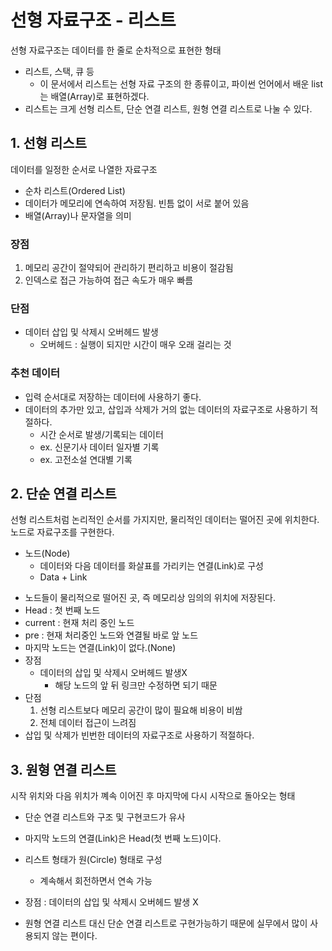 # 선형 자료구조 - 리스트
선형 자료구조는 데이터를 한 줄로 순차적으로 표현한 형태
- 리스트, 스택, 큐 등
  - 이 문서에서 리스트는 선형 자료 구조의 한 종류이고, 파이썬 언어에서 배운 list는 배열(Array)로 표현하겠다.
- 리스트는 크게 선형 리스트, 단순 연결 리스트, 원형 연결 리스트로 나눌 수 있다.

## 1. 선형 리스트
데이터를 일정한 순서로 나열한 자료구조
- 순차 리스트(Ordered List)
- 데이터가 메모리에 연속하여 저장됨. 빈틈 없이 서로 붙어 있음
- 배열(Array)나 문자열을 의미

### 장점
  1. 메모리 공간이 절약되어 관리하기 편리하고 비용이 절감됨
  2. 인덱스로 접근 가능하여 접근 속도가 매우 빠름
### 단점
  - 데이터 삽입 및 삭제시 오버헤드 발생
    - 오버헤드 : 실행이 되지만 시간이 매우 오래 걸리는 것
### 추천 데이터
- 입력 순서대로 저장하는 데이터에 사용하기 좋다.
- 데이터의 추가만 있고, 삽입과 삭제가 거의 없는 데이터의 자료구조로 사용하기 적절하다.
  - 시간 순서로 발생/기록되는 데이터
  - ex. 신문기사 데이터 일자별 기록
  - ex. 고전소설 연대별 기록

## 2. 단순 연결 리스트
선형 리스트처럼 논리적인 순서를 가지지만, 물리적인 데이터는 떨어진 곳에 위치한다. 노드로 자료구조를 구현한다.
* 노드(Node)
  - 데이터와 다음 데이터를 화살표를 가리키는 연결(Link)로 구성 
  - Data + Link
- 노드들이 물리적으로 떨어진 곳, 즉 메모리상 임의의 위치에 저장된다.
- Head : 첫 번째 노드
- current : 현재 처리 중인 노드
- pre : 현재 처리중인 노드와 연결될 바로 앞 노드
- 마지막 노드는 연결(Link)이 없다.(None)
- 장점
  - 데이터의 삽입 및 삭제시 오버헤드 발생X
    - 해당 노드의 앞 뒤 링크만 수정하면 되기 때문
- 단점
  1. 선형 리스트보다 메모리 공간이 많이 필요해 비용이 비쌈
  2. 전체 데이터 접근이 느려짐
- 삽입 및 삭제가 빈번한 데이터의 자료구조로 사용하기 적절하다.

## 3. 원형 연결 리스트
시작 위치와 다음 위치가 꼐속 이어진 후 마지막에 다시 시작으로 돌아오는 형태
- 단순 연결 리스트와 구조 및 구현코드가 유사
- 마지막 노드의 연결(Link)은 Head(첫 번째 노드)이다.
- 리스트 형태가 원(Circle) 형태로 구성
  - 계속해서 회전하면서 연속 가능
- 장점 : 데이터의 삽입 및 삭제시 오버헤드 발생 X


- 원형 연결 리스트 대신 단순 연결 리스트로 구현가능하기 때문에 실무에서 많이 사용되지 않는 편이다.